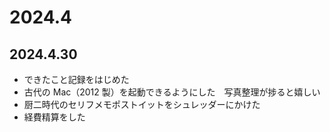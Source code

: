# 2024.4

## 2024.4.30

- できたこと記録をはじめた
- 古代の Mac（2012 製）を起動できるようにした　写真整理が捗ると嬉しい
- 厨二時代のセリフメモポストイットをシュレッダーにかけた
- 経費精算をした
